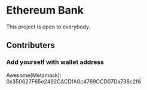 
# Ethereum Bank
This project is open to everybody.

## Contributers
### Add yourself with wallet address
Awesome(Metamask): 0x350627F65e2492CACDfA0c4769CCD07Da736c2f6
